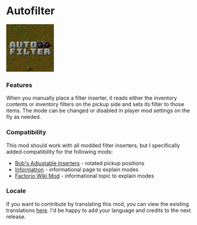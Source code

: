 # Autofilter
<img src="https://raw.githubusercontent.com/Wyrrrd/Autofilter/master/thumbnail.png" width="128" height="128">

### Features
When you manually place a filter inserter, it reads either the inventory contents or inventory filters on the pickup side and sets its filter to those items. The mode can be changed or disabled in player mod settings on the fly as needed.

### Compatibility
This mod should work with all modded filter inserters, but I specifically added compatibility for the following mods:

+ [Bob's Adjustable Inserters](https://mods.factorio.com/mod/bobinserters) - rotated pickup positions
+ [Informatron](https://mods.factorio.com/mod/informatron) - informational page to explain modes
+ [Factorio Wiki Mod](https://mods.factorio.com/mod/wiki) - informational topic to explain modes

### Locale
If you want to contribute by translating this mod, you can view the existing translations [here](https://github.com/Wyrrrd/Autofilter/tree/master/locale). I'd be happy to add your language and credits to the next release.